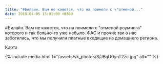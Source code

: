 ```yaml
---
title: "#Билайн. Вам не кажется, что на поимели с \"отменой..."
date: 2018-04-05 13:01:00 +0300
---
```


#Билайн. Вам не кажется, что на поимели с "отменой роуминга" которого и так больно-то уже небыло. ФАС и прочие так о нас заботились, что мы получили платные входящие из домашнего региона.

Карта

{% include media.html f="/assets/vk_photos/3/JBqU0ynT2zc.jpg" alt="" %}
